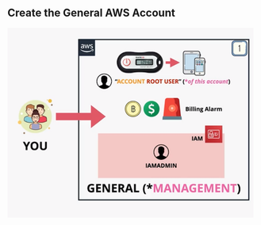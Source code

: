## Create the General AWS Account

![Create Account](https://github.com/lc-eu2cloud/POC-Projects/blob/main/cantrill/course_projects/SAP-C01/mini/Course-AWS-Accounts/Course_Accounts/General/general_account_creation.png)
